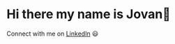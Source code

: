 <h1>Hi there my name is Jovan👋</h1>
Connect with me on <a href="https://www.linkedin.com/in/miljkovicj/">LinkedIn</a> 😃
